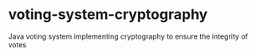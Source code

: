 # voting-system-cryptography
Java voting system implementing cryptography to ensure the integrity of votes
